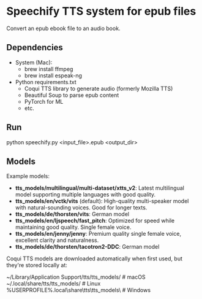 # Speechify TTS system for epub files

Convert an epub ebook file to an audio book.

## Dependencies

- System (Mac):
  - brew install ffmpeg
  - brew install espeak-ng
- Python requirements.txt
  - Coqui TTS library to generate audio (formerly Mozilla TTS)
  - Beautiful Soup to parse epub content
  - PyTorch for ML
  - etc.

## Run

python speechify.py <input_file>.epub <output_dir>

## Models

Example models:
- **tts_models/multilingual/multi-dataset/xtts_v2**: Latest multilingual model supporting multiple languages with good quality.
- **tts_models/en/vctk/vits** (default): High-quality multi-speaker model with natural-sounding voices. Good for longer texts.
- **tts_models/de/thorsten/vits**: German model
- **tts_models/en/ljspeech/fast_pitch**: Optimized for speed while maintaining good quality. Single female voice.
- **tts_models/en/jenny/jenny**: Premium quality single female voice, excellent clarity and naturalness.
- **tts_models/de/thorsten/tacotron2-DDC**: German model

Coqui TTS models are downloaded automatically when first used, but they're stored locally at:

~/Library/Application Support/tts/tts_models/  # macOS
~/.local/share/tts/tts_models/  # Linux
%USERPROFILE%\.local\share\tts\tts_models\  # Windows
